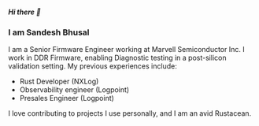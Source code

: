 ##### Hi there 👋
### I am Sandesh Bhusal

I am a Senior Firmware Engineer working at Marvell Semiconductor Inc. I work in DDR Firmware, enabling Diagnostic testing in a post-silicon validation setting.
My previous experiences include:
- Rust Developer (NXLog)
- Observability engineer (Logpoint)
- Presales Engineer (Logpoint)

I love contributing to projects I use personally, and I am an avid Rustacean.
